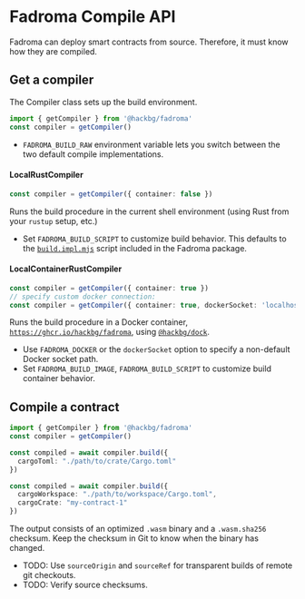 # Fadroma Compile API

Fadroma can deploy smart contracts from source.
Therefore, it must know how they are compiled.

## Get a compiler

The Compiler class sets up the build environment.

```typescript
import { getCompiler } from '@hackbg/fadroma'
const compiler = getCompiler()
```

* `FADROMA_BUILD_RAW` environment variable lets you switch
  between the two default compile implementations.

#### LocalRustCompiler

```typescript
const compiler = getCompiler({ container: false })
```

Runs the build procedure in the current shell environment
(using Rust from your `rustup` setup, etc.)

* Set `FADROMA_BUILD_SCRIPT` to customize build behavior. This defaults to
  the [`build.impl.mjs`](./build.impl.mjs) script included in the Fadroma package.

#### LocalContainerRustCompiler

```typescript
const compiler = getCompiler({ container: true })
// specify custom docker connection:
const compiler = getCompiler({ container: true, dockerSocket: 'localhost:5000' })
```

Runs the build procedure in a Docker container, [`https://ghcr.io/hackbg/fadroma`](https://github.com/hackbg/fadroma/pkgs/container/fadroma),
using [`@hackbg/dock`](https://www.npmjs.com/package/@hackbg/dock).

* Use `FADROMA_DOCKER` or the `dockerSocket` option to specify a non-default Docker socket path.
* Set `FADROMA_BUILD_IMAGE`, `FADROMA_BUILD_SCRIPT` to customize build container behavior.

## Compile a contract

```typescript
import { getCompiler } from '@hackbg/fadroma'
const compiler = getCompiler()

const compiled = await compiler.build({
  cargoToml: "./path/to/crate/Cargo.toml"
})

const compiled = await compiler.build({
  cargoWorkspace: "./path/to/workspace/Cargo.toml",
  cargoCrate: "my-contract-1"
})
```

The output consists of an optimized `.wasm` binary and a `.wasm.sha256` checksum.
Keep the checksum in Git to know when the binary has changed.

* TODO: Use `sourceOrigin` and `sourceRef` for transparent builds of remote git checkouts.
* TODO: Verify source checksums.

